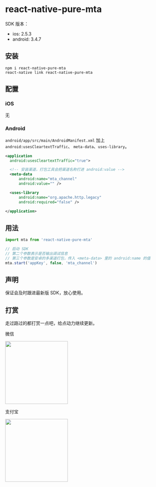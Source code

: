 # react-native-pure-mta

SDK 版本：

* ios: 2.5.3
* android: 3.4.7

## 安装

```
npm i react-native-pure-mta
react-native link react-native-pure-mta
```

## 配置

### iOS

无

### Android

`android/app/src/main/AndroidManifest.xml` 加上 `android:usesCleartextTraffic`、 `meta-data`、`uses-library`。

```xml
<application
  android:usesCleartextTraffic="true">

  <!-- 安装渠道，打包工具会把渠道名称打进 android:value -->
  <meta-data
      android:name="mta_channel"
      android:value="" />

  <uses-library
      android:name="org.apache.http.legacy"
      android:required="false" />

</application>
```

## 用法

```js
import mta from 'react-native-pure-mta'

// 启动 SDK
// 第二个参数表示是否输出调试信息
// 第三个参数是安卓的多渠道打包，传入 <meta-data> 里的 android:name 的值
mta.start('appKey', false, 'mta_channel')
```

## 声明

保证会及时跟进最新版 SDK，放心使用。

## 打赏

走过路过的都打赏一点吧，给点动力继续更新。

微信

<img src="https://user-images.githubusercontent.com/2732303/44254903-ce6d3f80-a236-11e8-86dd-f6b27a7f94df.png" width="200">

支付宝

<img src="https://user-images.githubusercontent.com/2732303/44254929-e5139680-a236-11e8-95e2-f5a864246f83.png" width="200">